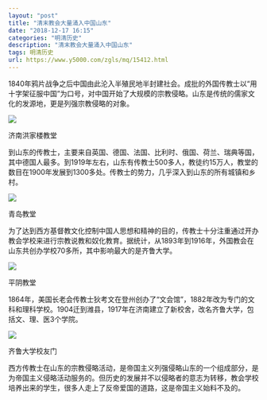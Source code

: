```yaml
---
layout: "post"
title: "清末教会大量涌入中国山东"
date: "2018-12-17 16:15"
categories: "明清历史"
description: "清末教会大量涌入中国山东"
tags: 明清历史
url: https://www.y5000.com/zgls/mq/15412.html
---
```






1840年鸦片战争之后中国由此沦入半殖民地半封建社会。成批的外国传教士以“用十字架征服中国”为口号，对中国开始了大规模的宗教侵略。山东是传统的儒家文化的发源地，更是列强宗教侵略的对象。

![](https://img.y5000.com/uploads/allimg/170228/8-1F22QI603206.jpg)

济南洪家楼教堂

到山东的传教士，主要来自英国、德国、法国、比利时、俄国、荷兰、瑞典等国，其中德国人最多。到1919年左右，山东有传教士500多人，教徒约15万人，教堂的数目在1900年发展到1300多处。传教士的势力，几乎深入到山东的所有城镇和乡村。

![](https://img.y5000.com/uploads/allimg/170228/8-1F22QI6103B.jpg)

青岛教堂

为了达到西方基督教文化控制中国人思想和精神的目的，传教士十分注重通过开办教会学校来进行宗教说教和奴化教育。据统计，从1893年到1916年，外国教会在山东共创办学校70多所，其中影响最大的是齐鲁大学。

![](https://img.y5000.com/uploads/allimg/170228/8-1F22QI61AS.jpg)

平阴教堂

1864年，美国长老会传教士狄考文在登州创办了“文会馆”，1882年改为专门的文科和理科学校。1904迁到潍县，1917年在济南建立了新校舍，改名齐鲁大学，包括文、理、医3个学院。

![](https://img.y5000.com/uploads/allimg/170228/8-1F22QI6241K.jpg)

齐鲁大学校友门

西方传教士在山东的宗教侵略活动，是帝国主义列强侵略山东的一个组成部分，是为帝国主义侵略活动服务的。但历史的发展并不以侵略者的意志为转移，教会学校培养出来的学生，很多人走上了反帝爱国的道路，这是帝国主义始料不及的。
